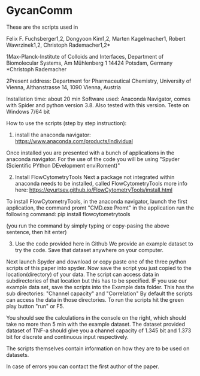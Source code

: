 # GycanComm

These are the scripts used in 

Felix F. Fuchsberger1,2, Dongyoon Kim1,2, Marten Kagelmacher1, Robert Wawrzinek1,2, Christoph Rademacher1,2*

1Max-Planck-Institute of Colloids and Interfaces, Department of Biomolecular Systems, Am Mühlenberg 1 14424 Potsdam, Germany
*Christoph Rademacher 

2Present address: Department for Pharmaceutical Chemistry, University of Vienna, Althanstrasse 14, 1090 Vienna, Austria


Installation time: about 20 min
Software used: Anaconda Navigator, comes with Spider and python version 3.8. Also tested with this version.
Teste on Windows 7/64 bit

How to use the scripts (step by step instruction):

1) install the anaconda navigator: https://www.anaconda.com/products/individual

Once installed you are presented with a bunch of applications in the anaconda navigator.
For the use of the code you will be using "Spyder (Scientific PYthon DEvelopment enviRoment)"

2) Install FlowCytometryTools
Next a package not integrated within anaconda needs to be installed, called FlowCytometryTools more info here:
https://eyurtsev.github.io/FlowCytometryTools/install.html

To install FlowCytometryTools, in the anaconda navigator, launch the first application, the command promt "CMD.exe Promt"
in the application run the following command:
pip install flowcytometrytools

(you run the command by simply typing or copy-pasing the above sentence, then hit enter)

3) Use the code provided here in Github
We provide an example dataset to try the code. Save that dataset anywhere on your computer.

Next launch Spyder and download or copy paste one of the three python scripts of this paper into spyder.
Now save the script you just copied to the location(directory) of your data.
The script  can access data in subdirectories of that location but this has to be specified.
IF you use our example data set, save the scripts into the Example data folder. This has the sub directories: "Channel capacity" and "Correlation"
By default the scripts can access the data in those directories.
To run the scripts hit the green play button "run" or F5.

You should see the calculations in the console on the right, which should take no more than 5 min with the example dataset.
The dataset provided dataset of TNF-a should give you a channel capacity of 1.345 bit and 1.373 bit for discrete and continuous input respectively.

The scripts themselves contain information on how they are to be used on datasets.
  
In case of errors you can contact the first author of the paper.
